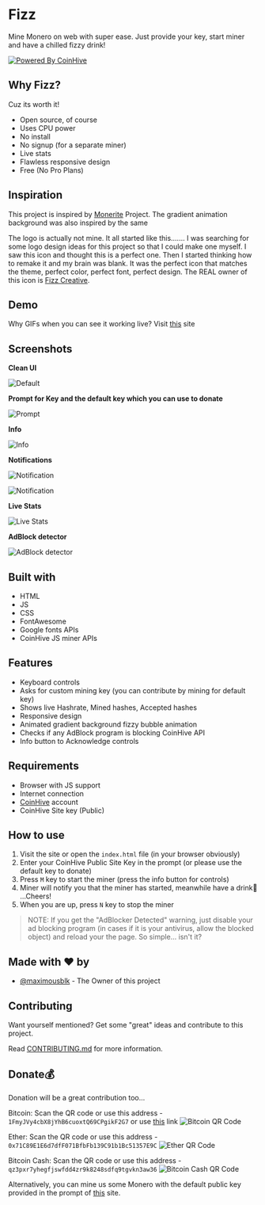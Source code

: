 # Fizz

Mine Monero on web with super ease. Just provide your key, start miner and have a chilled fizzy drink!

[![Powered By CoinHive](https://i.imgur.com/3XirDFK.png)](https://coinhive.com)



## Why Fizz?

Cuz its worth it! 

* Open source, of course
* Uses CPU power
* No install
* No signup (for a separate miner)
* Live stats
* Flawless responsive design
* Free (No Pro Plans)



## Inspiration

This project is inspired by [Monerite](https://electronjs.org/apps/monerite) Project. The gradient animation background was also inspired by the same

The logo is actually not mine. It all started like this....... I was searching for some logo design ideas for this project so that I could make one myself. I saw this icon and thought this is a perfect one. Then I started thinking how to remake it and my brain was blank. It was the perfect icon that matches the theme, perfect color, perfect font, perfect design. The REAL owner of this icon is [Fizz Creative](http://hellofizz.com/about).



## Demo

Why GIFs when you can see it working live? Visit [this](https://maximousblk.github.io/Fizz/) site



## Screenshots

**Clean UI**

![Default](https://i.imgur.com/2GrKGSK.png)



**Prompt for Key and the default key which you can use to donate**

![Prompt](https://i.imgur.com/rSORXst.png)



**Info**

![Info](https://i.imgur.com/W1Szge6.png)



**Notifications**

![Notification](https://i.imgur.com/Amc6fub.png)

![Notification](https://i.imgur.com/Ld9BolK.png)



**Live Stats**

![Live Stats](https://i.imgur.com/8ghBy6q.png)



**AdBlock detector**

![AdBlock detector](https://i.imgur.com/RzwSeCt.png)



## Built with

* HTML
* JS
* CSS
* FontAwesome
* Google fonts APIs
* CoinHive JS miner APIs



## Features

* Keyboard controls
* Asks for custom mining key (you can contribute by mining for default key)
* Shows live Hashrate, Mined hashes, Accepted hashes
* Responsive design
* Animated gradient background fizzy bubble animation
* Checks if any AdBlock program is blocking CoinHive API
* Info button to Acknowledge controls



## Requirements

* Browser with JS support
* Internet connection
* [CoinHive](https://coinhive.com) account
* CoinHive Site key (Public)



## How to use

1. Visit the site or open the ```index.html``` file (in your browser obviously)
2. Enter your CoinHive Public Site Key in the prompt (or please use the default key to donate)
3. Press ```M``` key to start the miner (press the info button for controls)
4. Miner will notify you that the miner has started, meanwhile have a drink:beer: ...Cheers!
5. When you are up, press `N` key to stop the miner

> NOTE: If you get the "AdBlocker Detected" warning, just disable your ad blocking program (in cases if it is your antivirus, allow the blocked object) and reload your the page. So simple... isn't it?



## Made with :heart: by

* [@maximousblk](https://github.com/maximousblk) - The Owner of this project



## Contributing

Want yourself mentioned? Get some "great" ideas and contribute to this project. 

Read [CONTRIBUTING.md](https://github.com/maximousblk/Fizz/blob/master/Contributing.md) for more information.



## Donate:moneybag:
Donation will be a great contribution too...

Bitcoin: Scan the QR code or use this address -  `1FmyJVy4cbX8jYhB6cuoxtQ69CPgikF2G7` or use [this](https://blockchain.info/payment_request?address=1FmyJVy4cbX8jYhB6cuoxtQ69CPgikF2G7&amount=0.00011&message=Donation) link
![Bitcoin QR Code](https://i.imgur.com/zfgWNfr.png)



Ether: Scan the QR code or use this address - `0x71C89E1E6d7dfF071BfbFb139C91b1Bc51357E9C`
![Ether QR Code](https://i.imgur.com/YGvtXER.png)



Bitcoin Cash: Scan the QR code or use this address - `qz3pxr7yhegfjswfdd4zr9k8248sdfq9tgvkn3aw36`
![Bitcoin Cash QR Code](https://i.imgur.com/YGvtXER.png)



Alternatively, you can mine us some Monero with the default public key provided in the prompt of [this](https://maximousblk.github.io/Fizz/) site.
